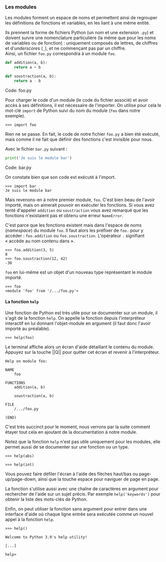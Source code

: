 ### Les modules

Les modules forment un espace de noms et permettent ainsi de regrouper les définitions de fonctions et variables, en les liant à une même entité.

Ils prennent la forme de fichiers Python (un nom et une extension `.py`) et doivent suivre une nomenclature particulière (la même que pour les noms de variables ou de fonction) : uniquement composés de lettres, de chiffres et d'_underscores_ (`_`), et ne commençant pas par un chiffre.  
Ainsi, un fichier `foo.py` correspondra à un module `foo`.

```python
def addition(a, b):
    return a + b

def soustraction(a, b):
    return a - b
```
Code: foo.py

Pour charger le code d'un module (le code du fichier associé) et avoir accès à ses définitions, il est nécessaire de l'importer.
On utilise pour cela le mot-clé `import` de Python suivi du nom du module (`foo` dans notre exemple).

```pycon
>>> import foo
```

Rien ne se passe.
En fait, le code de notre fichier `foo.py` a bien été exécuté, mais comme il ne fait que définir des fonctions c'est invisible pour nous.

Avec le fichier `bar.py` suivant :

```python
print('Je suis le module bar')
```
Code: bar.py

On constate bien que son code est exécuté à l'import.

```pycon
>>> import bar
Je suis le module bar
```

Mais revenons-en à notre premier module, `foo`.
C'est bien beau de l'avoir importé, mais on aimerait pouvoir en exécuter les fonctions.
Si vous avez tenté d'appeler `addition` ou `soustraction` vous avez remarqué que les fonctions n'existaient pas et obtenu une erreur `NameError`.

C'est parce que les fonctions existent mais dans l'espace de noms (_namespace_) du module `foo`.
Il faut alors les préfixer de `foo.` pour y accéder : `foo.addition` ou `foo.soustraction`.
L'opérateur `.` signifiant « accède au nom contenu dans ».

```pycon
>>> foo.addition(3, 5)
8
>>> foo.soustraction(12, 42)
-30
```

`foo` en lui-même est un objet d'un nouveau type représentant le module importé.

```pycon
>>> foo
<module 'foo' from '/.../foo.py'>
```

#### La fonction `help`

Une fonction de Python est très utile pour se documenter sur un module, il s'agit de la fonction `help`.
On appelle la fonction depuis l'interpréteur interactif en lui donnant l'objet-module en argument (il faut donc l'avoir importé au préalable).

```pycon
>>> help(foo)
```

Le terminal affiche alors un écran d'aide détaillant le contenu du module.
Appuyez sur la touche ||Q|| pour quitter cet écran et revenir à l'interpréteur.

```
Help on module foo:

NAME
    foo

FUNCTIONS
    addition(a, b)
    
    soustraction(a, b)

FILE
    /.../foo.py

(END)
```

C'est très succinct pour le moment, nous verrons par la suite comment étayer tout cela en ajoutant de la documentation à notre module.

Notez que la fonction `help` n'est pas utile uniquement pour les modules, elle permet aussi de se documenter sur une fonction ou un type.

```pycon
>>> help(abs)

>>> help(int)

```

Vous pouvez faire défiler l'écran à l'aide des flèches haut/bas ou page-up/page-down, ainsi que la touche espace pour naviguer de page en page.

La fonction s'utilise aussi avec une chaîne de caractères en argument pour rechercher de l'aide sur un sujet précis.
Par exemple `help('keywords')` pour obtenir la liste des mots-clés de Python.

Enfin, on peut utiliser la fonction sans argument pour entrer dans une interface d'aide où chaque ligne entrée sera exécutée comme un nouvel appel à la fonction `help`.

```pycon
>>> help()

Welcome to Python 3.9's help utility!

[...]

help>
```
